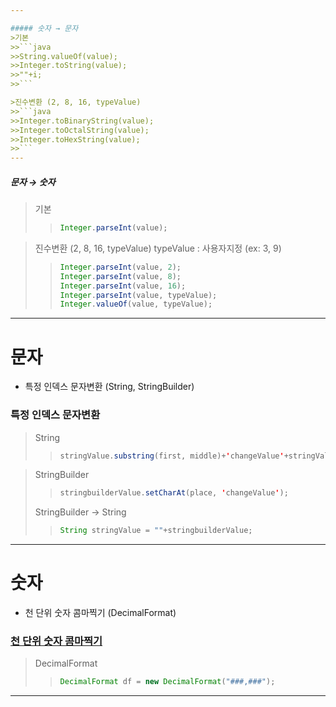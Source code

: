 ```yaml
---

##### 숫자 → 문자
>기본
>>```java
>>String.valueOf(value);
>>Integer.toString(value);
>>""+i;
>>```

>진수변환 (2, 8, 16, typeValue)
>>```java
>>Integer.toBinaryString(value);
>>Integer.toOctalString(value);
>>Integer.toHexString(value);
>>```
---
```


##### 문자 → 숫자

>기본
>>```java
>>Integer.parseInt(value);
>>```

>진수변환 (2, 8, 16, typeValue)
>typeValue : 사용자지정 (ex: 3, 9)
>>```java
>>Integer.parseInt(value, 2);
>>Integer.parseInt(value, 8);
>>Integer.parseInt(value, 16);
>>Integer.parseInt(value, typeValue);
>>Integer.valueOf(value, typeValue);
>>```
---

# 문자
* 특정 인덱스 문자변환 (String, StringBuilder)

### 특정 인덱스 문자변환

>String
>>```java
>>stringValue.substring(first, middle)+'changeValue'+stringValue.substring(middle+1,last)
>>```

>StringBuilder
>>```java
>>stringbuilderValue.setCharAt(place, 'changeValue');
>>```
>StringBuilder → String
>>```java
>>String stringValue = ""+stringbuilderValue;
>>```
---

# 숫자
* 천 단위 숫자 콤마찍기 (DecimalFormat)

### [천 단위 숫자 콤마찍기](https://jamesdreaming.tistory.com/203)

> DecimalFormat 
>>```java
>>DecimalFormat df = new DecimalFormat("###,###");
>>```

---

